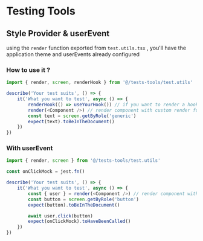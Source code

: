# Testing Tools

## Style Provider & userEvent

using the `render` function exported from `test.utils.tsx` , you'll have the application theme and userEvents already configured

### How to use it ?

```ts
import { render, screen, renderHook } from '@/tests-tools/test.utils'

describe('Your test suits', () => {
	it('What you want to test', async () => {
		renderHook(() => useYourHook()) // if you want to render a hook
		render(<Component />) // render component with custom render function
		const text = screen.getByRole('generic')
		expect(text).toBeInTheDocument()
	})
})
```

### With userEvent

```ts
import { render, screen } from '@/tests-tools/test.utils'

const onClickMock = jest.fn()

describe('Your test suits', () => {
	it('What you want to test', async () => {
		const { user } = render(<Component />) // render component with custom render function and use userEvent
		const button = screen.getByRole('button')
		expect(button).toBeInTheDocument()

		await user.click(button)
		expect(onClickMock).toHaveBeenCalled()
	})
})
```
